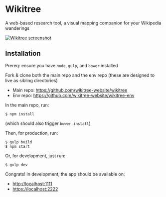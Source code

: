 Wikitree
===========
A web-based research tool, a visual mapping companion for your Wikipedia wanderings

[![Wikitree screenshot](http://i.imgur.com/16H2cSY.png)](https://wikitree.website/)

## Installation

Prereq: ensure you have `node`, `gulp`, and `bower` installed

Fork & clone both the main repo and the env repo (these are designed to live as sibling directories)
- Main repo: https://github.com/wikitree-website/wikitree
- Env repo: https://github.com/wikitree-website/wikitree-env

In the main repo, run:
```
$ npm install
```
(which should also trigger `bower install`)

Then, for production, run:
```
$ gulp build
$ npm start
```

Or, for development, just run:
```
$ gulp dev
```

Congrats! In development, the app should be available on:
- [http://localhost:1111](http://localhost:1111)
- [https://localhost:2222](https://localhost:2222)



